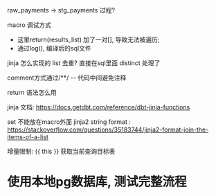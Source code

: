 raw_payments -> stg_payments 过程? 

macro 调试方式
- 这里return(results_list) 加了一对[], 导致无法被遍历; 
- 通过log(), 编译后的sql文件


jinja 怎么实现的 list 去重? 直接在sql里面 distinct 处理了


comment方式通过/**/
-- 代码中间避免注释


return 语法怎么用


jinja 文档: https://docs.getdbt.com/reference/dbt-jinja-functions

set 不能放在macro外面
jinja2 string format : https://stackoverflow.com/questions/35183744/jinja2-format-join-the-items-of-a-list



增量限制:
{{ this }} 获取当前查询目标表


# 使用本地pg数据库, 测试完整流程


